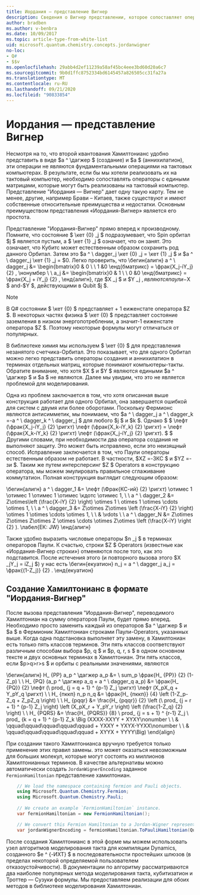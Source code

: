 ```yaml
---
title: Иордания — представление Вигнер
description: Сведения о Вигнер представлении, которое сопоставляет операторы Хамилтониан с едиными матрицами, которые более легко реализовать на тактовой системе.
author: bradben
ms.author: v-benbra
ms.date: 10/09/2017
ms.topic: article-type-from-white-list
uid: microsoft.quantum.chemistry.concepts.jordanwigner
no-loc:
- Q#
- $$v
ms.openlocfilehash: 29abb4d2ef11239a58af45bc4eee3bd60d20a6c7
ms.sourcegitcommit: 9b0d1ffc8752334bd6145457a826505cc31fa27a
ms.translationtype: MT
ms.contentlocale: ru-RU
ms.lasthandoff: 09/21/2020
ms.locfileid: "90833854"
---
```

# <a name="jordan-wigner-representation"></a>Иордания — представление Вигнер

Несмотря на то, что второй квантования Хамилтонианс удобно представить в виде $a ^ \дагжер $ (создание) и $a $ (аннихилатион), эти операции не являются фундаментальными операциями на тактовых компьютерах.
В результате, если бы мы хотели реализовать их на тактовый компьютер, необходимо сопоставлять операторы с едиными матрицами, которые могут быть реализованы на тактовый компьютер.
Представление "Иордания — Вигнер" дает одну такую карту.
Тем не менее, другие, например Брави – Китаев, также существуют и имеют собственные относительные преимущества и недостатки.
Основным преимуществом представления «Иордания-Вигнер» является его простота.

Представление "Иордания-Вигнер" прямо вперед к производному.
Помните, что состояние $ \кет {0} _j $ подразумевает, что Spin орбитал $j $ является пустым, а $ \кет {1} _j $ означает, что он занят.
Это означает, что Кубитс может естественным образом сохранить род данного Орбитал.
Затем это $a ^ \ dagger_j \кет {0} _j = \кет {1} _j $ и $a ^ \ dagger_j \кет {1} _j = $0.
Легко проверить, что \бегин{алигн} a ^ \ dagger_j &= \begin{bmatrix}0 & 0 \\ \ 1 &0 \енд{бматрикс} = \фрак{X_j-iY_j} {2} , \нонумбер \\ \\ a_j &= \begin{bmatrix}0 & 1 \\ \ 0 &0 \енд{бматрикс} = \фрак{X_j + iY_j} {2} , \енд{алигн}, где $X _j $ и $Y _j $, являются паули-$X $ and-$Y $, действующими в Qubit $j $.

>[!NOTE]
> В Q# состоянии $ \кет {0} $ представляет + 1 еиженстате оператора $Z $. В некоторых частях физика $ \кет {0} $ представляет состояние заземления в низком энергопотреблении, а значит-1 еиженстате оператора $Z $. Поэтому некоторые формулы могут отличаться от популярных.

В библиотеке химия мы используем $ \кет {0} $ для представления незанятого счетчика-Орбитал.
Это показывает, что для одного Орбитал можно легко представить операторы создания и аннихилатион в терминах отдельных матриц, которые понимают компьютеры-такты.
Обратите внимание, что хотя $X $ и $Y $ являются едиными $a ^ \дагжер $ и $a $ не являются.
Далее мы увидим, что это не является проблемой для моделирования.

Одна из проблем заключается в том, что хотя описанная выше конструкция работает для одного Орбитал, она завершается ошибкой для систем с двумя или более оборотами.
Поскольку Фермионс являются антисимметик, мы понимаем, что $a ^ \ dagger_j a ^ \ dagger_k =-a ^ \ dagger_k ^ \ dagger_j $ для любого $j $ и $k $.
Однако $ $ \лефт (\фрак{X_j-iY_j} {2} \ригхт) \лефт (\фрак{X_k-iY_k} {2} \ригхт) = \лефт (\фрак{X_k-iY_k} {2} \ригхт) \лефт (\фрак{X_j-iY_j} {2} \ригхт).
$ $ Другими словами, при необходимости два оператора создания не выполняют защиту.
Это может быть исправлено, если это неизящный способ.
Исправление заключается в том, что Паули операторы естественным образом не работает.
В частности, $XZ =-ЗКС $ и $YZ =-зи $.
Таким же путем интерсперсинг $Z $ Operators в конструкцию оператора, мы можем эмулировать правильное сглаживание коммутатион.
Полная конструкция выглядит следующим образом: 

\бегин{алигн} a ^ \ dagger_1 &= \лефт (\Фрак{КС-ий} {2} \ригхт) \отимес 1 \отимес 1 \отимес 1 \отимес \кдотс \отимес 1, \\ \\ a ^ \ dagger_2 &= Z\otimes\left (\frac{X-iY} {2} \right) \otimes 1 \ otimes 1 \otimes \cdots \otimes 1, \\ \\ а ^ \ dagger_3 &= Z\otimes Z\otimes \left (\frac{X-iY} {2} \right) \otimes 1 \otimes \cdots \otimes 1, \\ \\ & \vdots \\ \\ a ^ \ dagger_N &= Z\otimes Z\otimes Z\otimes Z \otimes \cdots \otimes Z\otimes \left (\frac{X-iY} \right {2} ). \лабел{ЕК: JW} \енд{алигн}

Также удобно выразить числовые операторы $n _j $ в терминах операторов Паули.
К счастью, строки $Z $ Operators (известные как «Иордания-Вигнер строки») отменяются после того, как это подставится.
После истечения этого (и повторного вызова этого $X _jY_j = iZ_j $) у нас есть \бегин{екуатион} n_j = a ^ \ dagger_j a_j = \фрак{(1-Z_j)} {2} .
\енд{екуатион}


## <a name="constructing-hamiltonians-in-jordan-wigner-representation"></a>Создание Хамилтонианс в формате "Иордания-Вигнер"

После вызова представления "Иордания-Вигнер", переводимого Хамилтониан на сумму операторов Паули, будет прямо вперед.
Необходимо просто заменить каждый из операторов $a ^ \дагжер $ и $a $ в Фермионик Хамилтониан строками Паули-Operators, указанных выше.
Когда одна подстановка выполняет эту замену, в Хамилтониан есть только пять классов терминов.
Эти пять классов соответствуют различным способам выбора $p, q $ и $p, q, r, s $ в одном основном тексте и двух основных терминах в Хамилтониан.
Эти пять классов, если $p>q>r>s $ и орбиты с реальными значениями, являются

\бегин{алигн} H_ {PP} a_p ^ \дагжер a_p &= \ sum_p \фрак{H_ {PP}} {2} (1-Z_p) \\ \\ H_ {PQ} (a_p ^ \дагжер a_q + a ^ \ dagger_q a_p) &= \фрак{H_ {PQ}} {2} \лефт (\ prod_ {j = q + 1} ^ {p-1} Z_j \ригхт) \лефт (X_pX_q + Y_pY_q \ригхт) \\ \\ H_ {пккп} n_p n_q &= \фрак{H_ {пккп}} {4} \left (1-Z_p-Z_q + Z_pZ_q \right) \\ \\ H_ {pqqr} &= \frac{H_ {pqqr}} {2} \left (\ prod_ {j = r + 1} ^ {p-1} Z_j \right) \left (X_pX_r + Y_pY_r \right) \left (\frac{1-Z_q} {2} \right) \\ \\ H_ {PQRS} &= \frac{H_ {PQRS}} {8} \ prod_ {j = s + 1} ^ {r-1} Z_j \ prod_ {k = q + 1} ^ {p-1} Z_k \Big (XXXX-XXYY + XYXY\nonumber \\ \\ & \qquad\qquad\qquad\qquad\qquad + YXXY + YXYX-YYXX\nonumber \\ \\ & \qquad\qquad\qquad\qquad\qquad + XYYX + YYYY\Big) \end{align}

При создании такого Хамилтонианса вручную требуется только применение этих правил замены. это может оказаться невозможным для больших молекул, которые могут состоять из миллионов Хамилтонианных терминов.
В качестве альтернативы можно автоматически создать `JordanWignerEncoding` заданное `FermionHamiltonian` представление хамилтониан.

```csharp
    // We load the namespace containing fermion and Pauli objects. 
    using Microsoft.Quantum.Chemistry.Fermion;
    using Microsoft.Quantum.Chemistry.Pauli;
    
    // We create an example `FermionHamiltonian` instance.
    var fermionHamiltonian = new FermionHamiltonian();

    // We convert this Fermion Hamiltonian to a Jordan-Wigner representation.
    var jordanWignerEncoding = fermionHamiltonian.ToPauliHamiltonian(QubitEncoding.JordanWigner);
```

После создания Хамилтонианс в этой форме мы можем использовать узел алгоритмов моделирования такта для компиляции Dynamics, созданного $e ^ {-ИХТ} $ в последовательности простейших шлюзов (в пределах некоторой определяемой пользователем отказоустойчивости).
В документации по алгоритму рассматриваются два наиболее популярных метода моделирования такта, кубитизатион и Троттер — Сузуки формулы. Мы предоставляем реализации для обоих методов в библиотеке моделирования Хамилтониан.

